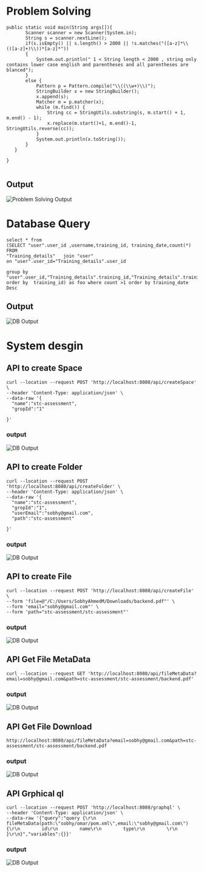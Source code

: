 
# Problem Solving
 ```
public static void main(String args[]){
        Scanner scanner = new Scanner(System.in);
        String s = scanner.nextLine();
        if(s.isEmpty() || s.length() > 2000 || !s.matches("([a-z]*\\(([a-z]+)\\))*[a-z]*"))
        {
            System.out.println(" 1 < String length < 2000 , string only contains lower case english and parentheses and all parentheses are blanced");
        }
        else {
            Pattern p = Pattern.compile("\\((\\w+)\\)");
            StringBuilder x = new StringBuilder();
            x.append(s);
            Matcher m = p.matcher(x);
            while (m.find()) {
                String cc = StringUtils.substring(s, m.start() + 1, m.end() - 1);
                x.replace(m.start()+1, m.end()-1, StringUtils.reverse(cc));
            }
            System.out.println(x.toString());
        }
    }

}
  
  ```
## Output
![Problem Solving Output](./Images/p1.png)  

# Database Query
  ```
  select * from 
(SELECT "user".user_id ,username,training_id, training_date,count(*)  FROM 
"Training_details"   join "user"
on "user".user_id="Training_details".user_id

 group by 
 "user".user_id,"Training_details".training_id,"Training_details".training_date
order by  training_id) as foo where count >1 order by training_date Desc
  ```
## Output
![DB Output](./Images/p2.png)  

# System desgin 

## API to create Space
  ```
curl --location --request POST 'http://localhost:8080/api/createSpace' \
--header 'Content-Type: application/json' \
--data-raw '{
    "name":"stc-assessment",
    "gropId":"1"
    
}'
  ```
### output 
 ![DB Output](./Images/p3.png) 

## API to create Folder
  ```
curl --location --request POST 'http://localhost:8080/api/createFolder' \
--header 'Content-Type: application/json' \
--data-raw '{
    "name":"stc-assessment",
    "gropId":"1",
    "userEmail":"sobhy@gmail.com",
    "path":"stc-assessment"
    
}'
  ```
### output 
 ![DB Output](./Images/p4.png)

## API to create File
  ```
curl --location --request POST 'http://localhost:8080/api/createFile' \
--form 'file=@"/C:/Users/SobhyAhmedM/Downloads/backend.pdf"' \
--form 'email="sobhy@gmail.com"' \
--form 'path="stc-assessment/stc-assessment"'
  ```
### output 
 ![DB Output](./Images/p5.png)

## API Get File MetaData
  ```
curl --location --request GET 'http://localhost:8080/api/fileMetaData?email=sobhy@gmail.com&path=stc-assessment/stc-assessment/backend.pdf'
  ```
### output 
 ![DB Output](./Images/p6.png) 
 
 ## API Get File Download
  ```
http://localhost:8080/api/fileMetaData?email=sobhy@gmail.com&path=stc-assessment/stc-assessment/backend.pdf
  ```
### output 
 ![DB Output](./Images/p7.png)
 
 
 ## API Grphical ql
  ```
curl --location --request POST 'http://localhost:8080/graphql' \
--header 'Content-Type: application/json' \
--data-raw '{"query":"query {\r\n    fileMetaData(path:\"sobhy/omar/pom.xml\",email:\"sobhy@gmail.com\"){\r\n        id\r\n        name\r\n        type\r\n        \r\n    }\r\n}","variables":{}}'
  ```
### output 
 ![DB Output](./Images/p8.png)
 
